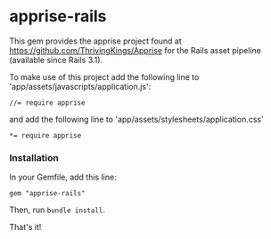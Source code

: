 # apprise-rails

This gem provides the apprise project found at https://github.com/ThrivingKings/Apprise for the Rails asset pipeline (available since Rails 3.1).

To make use of this project add the following line to 'app/assets/javascripts/application.js':

    //= require apprise

and add the following line to 'app/assets/stylesheets/application.css'

    *= require apprise

### Installation

In your Gemfile, add this line:

    gem "apprise-rails"

Then, run `bundle install`.

That's it!
